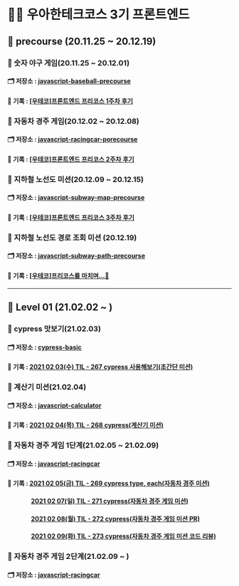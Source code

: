 # 🚀🚀 우아한테크코스 3기 프론트엔드

## 🌱 precourse (20.11.25 ~ 20.12.19)

### 🚀 숫자 야구 게임(20.11.25 ~ 20.12.01)

#### 🗂 저장소 : [javascript-baseball-precourse](https://github.com/YUJO42/javascript-baseball-precourse/tree/yujo42)

#### 📝 기록 : [[우테코]프론트엔드 프리코스 1주차 후기](https://velog.io/@yujo/%EC%9A%B0%ED%85%8C%EC%BD%94%ED%94%84%EB%A1%A0%ED%8A%B8%EC%97%94%EB%93%9C-%ED%94%84%EB%A6%AC%EC%BD%94%EC%8A%A4-1%EC%A3%BC%EC%B0%A8-%ED%9B%84%EA%B8%B0)

### 🚀 자동차 경주 게임(20.12.02 ~ 20.12.08)

#### 🗂 저장소 : [javascript-racingcar-porecourse](https://github.com/YUJO42/javascript-racingcar-precourse/tree/yujo42)

#### 📝 기록 : [[우테코]프론트엔드 프리코스 2주차 후기](https://velog.io/@yujo/woowa-precourse-week2)

### 🚀 지하철 노선도 미션(20.12.09 ~ 20.12.15)

#### 🗂 저장소 : [javascript-subway-map-precourse](https://github.com/YUJO42/javascript-subway-map-precourse/tree/yujo42)

#### 📝 기록 : [[우테코]프론트엔드 프리코스 3주차 후기](https://velog.io/@yujo/woowa-precourse-3)

### 🚀 지하철 노선도 경로 조회 미션 (20.12.19)

#### 🗂 저장소 : [javascript-subway-path-precourse](https://github.com/YUJO42/javascript-subway-path-precourse/tree/yujo42)

#### 📝 기록 : [[우테코]프리코스를 마치며...👋](https://velog.io/@yujo/woowahan-precourse-end)

---

## 🥚 Level 01 (21.02.02 ~ )

### 🚀 cypress 맛보기(21.02.03)

#### 🗂 저장소 : [cypress-basic](https://github.com/YUJO42/javascript-calculator/tree/yujo)  

#### 📝 기록 : [2021 02 03(수) TIL - 267 cypress 사용해보기(초간단 미션)](https://velog.io/@yujo/2021-02-03%EC%88%98-TIL-267-cypress-%EC%82%AC%EC%9A%A9%ED%95%B4%EB%B3%B4%EA%B8%B0)

### 🚀 계산기 미션(21.02.04)

#### 🗂 저장소 : [javascript-calculator](https://github.com/YUJO42/javascript-calculator/tree/yujo)  

#### 📝 기록 : [2021 02 04(목) TIL - 268 cypress(계산기 미션)](https://velog.io/@yujo/2021-02-04%EB%AA%A9-TIL-268-cypress%EA%B3%84%EC%82%B0%EA%B8%B0-%EB%AF%B8%EC%85%98)  

### 🚀 자동차 경주 게임 1단계(21.02.05 ~ 21.02.09)

#### 🗂 저장소 : [javascript-racingcar](https://github.com/YUJO42/javascript-racingcar/tree/yujo42)

#### 📝 기록 : [2021 02 05(금) TIL - 269 cypress type, each(자동차 경주 미션)](https://velog.io/@yujo/2021-02-05%EA%B8%88-TIL-269-cypress-type-each%EC%9E%90%EB%8F%99%EC%B0%A8-%EA%B2%BD%EC%A3%BC-%EB%AF%B8%EC%85%98)
#### &nbsp;&nbsp;&nbsp;&nbsp;&nbsp;&nbsp;&nbsp;&nbsp;&nbsp;&nbsp;&nbsp;&nbsp;&nbsp;&nbsp;&nbsp; [2021 02 07(일) TIL - 271 cypress(자동차 경주 게임 미션)](https://velog.io/@yujo/2021-02-07%EC%9D%BC-TIL-271-cypress%EC%9E%90%EB%8F%99%EC%B0%A8-%EA%B2%BD%EC%A3%BC-%EA%B2%8C%EC%9E%84-%EB%AF%B8%EC%85%98)
#### &nbsp;&nbsp;&nbsp;&nbsp;&nbsp;&nbsp;&nbsp;&nbsp;&nbsp;&nbsp;&nbsp;&nbsp;&nbsp;&nbsp;&nbsp; [2021 02 08(월) TIL - 272 cypress(자동차 경주 게임 미션 PR)](https://velog.io/@yujo/2021-02-08%EC%9B%94-TIL-272-cypress%EC%9E%90%EB%8F%99%EC%B0%A8-%EA%B2%BD%EC%A3%BC-%EA%B2%8C%EC%9E%84-%EB%AF%B8%EC%85%98)
#### &nbsp;&nbsp;&nbsp;&nbsp;&nbsp;&nbsp;&nbsp;&nbsp;&nbsp;&nbsp;&nbsp;&nbsp;&nbsp;&nbsp;&nbsp; [2021 02 09(화) TIL - 273 cypress(자동차 경주 게임 미션 코드 리뷰)](https://velog.io/@yujo/2021-02-09%ED%99%94-TIL-273-cypress%EC%9E%90%EB%8F%99%EC%B0%A8-%EA%B2%BD%EC%A3%BC-%EA%B2%8C%EC%9E%84-%EB%AF%B8%EC%85%98-%EC%BD%94%EB%93%9C-%EB%A6%AC%EB%B7%B0)

### 🚀 자동차 경주 게임 2단계(21.02.09 ~ )

#### 🗂 저장소 : [javascript-racingcar](https://github.com/YUJO42/javascript-racingcar/tree/step2) 
